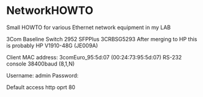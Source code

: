 # NetworkHOWTO

Small HOWTO for various Ethernet network equipment in my LAB

3Com Baseline Switch 2952 SFPPlus 3CRBSG5293 
After merging to HP this is probably HP V1910-48G (JE009A)

Client MAC address: 3comEuro_95:5d:07 (00:24:73:95:5d:07)
RS-232 console 38400baud (8,1,N)

Username: admin
Password: <blank>

Default access http oprt 80


